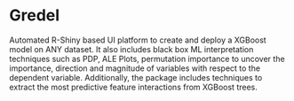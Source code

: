 # Gredel
Automated R-Shiny based UI platform to create and deploy a XGBoost model on ANY dataset. It also includes black box ML interpretation techniques such as PDP, ALE Plots, permutation importance to uncover the importance, direction and magnitude of variables with respect to the dependent variable. Additionally, the package includes techniques to extract the most predictive feature interactions from XGBoost trees.

